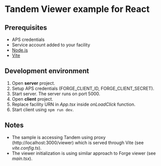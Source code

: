 # Tandem Viewer example for React
## Prerequisites
- APS credentials
- Service account added to your facility
- [Node.js](https://nodejs.org/)
- [Vite](https://vitejs.dev/)

## Development environment
1. Open **server** project.
2. Setup APS credentials (FORGE_CLIENT_ID, FORGE_CLIENT_SECRET).
3. Start server. The server runs on port 5000.
4. Open **client** project.
5. Replace facility URN in *App.tsx* inside *onLoadClick* function.
6. Start client using `npm run dev`.

## Notes
- The sample is accessing Tandem using proxy (http://localhost:3000/viewer) which is served through Vite (see *vite.config.ts*).
- The viewer initialization is using similar approach to Forge viewer (see *main.tsx*).
